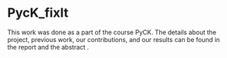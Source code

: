 # PycK_fixIt
This work was done as a part of the course PyCK.
The details about the project, previous work, our contributions, and our results can be found in the report and the abstract .
